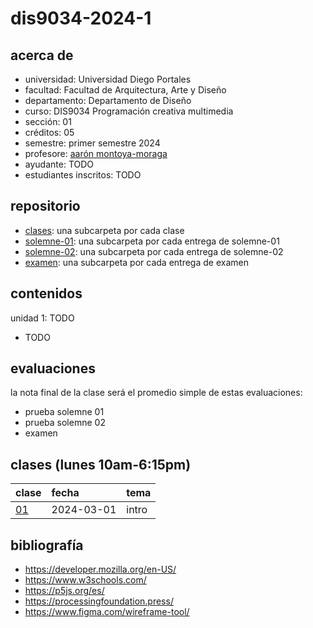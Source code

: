 # dis9034-2024-1

## acerca de

- universidad: Universidad Diego Portales
- facultad: Facultad de Arquitectura, Arte y Diseño
- departamento: Departamento de Diseño
- curso: DIS9034 Programación creativa multimedia
- sección: 01
- créditos: 05
- semestre: primer semestre 2024
- profesore: [aarón montoya-moraga](https://github.com/montoyamoraga/)
- ayudante: TODO
- estudiantes inscritos: TODO

## repositorio

- [clases](./clases/): una subcarpeta por cada clase
- [solemne-01](./solemne-01/): una subcarpeta por cada entrega de solemne-01
- [solemne-02](./solemne-02/): una subcarpeta por cada entrega de solemne-02
- [examen](./examen/): una subcarpeta por cada entrega de examen

## contenidos

unidad 1: TODO

- TODO

## evaluaciones

la nota final de la clase será el promedio simple de estas evaluaciones:

- prueba solemne 01
- prueba solemne 02
- examen

## clases (lunes 10am-6:15pm)

| clase                  | fecha      | tema  |
| :--------------------- | :--------- | :---- |
| [01](clases/clase-01/) | 2024-03-01 | intro |

## bibliografía

- https://developer.mozilla.org/en-US/
- https://www.w3schools.com/
- https://p5js.org/es/
- https://processingfoundation.press/
- https://www.figma.com/wireframe-tool/
